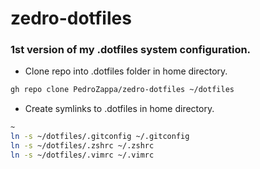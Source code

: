# zedro-dotfiles
### 1st version of my .dotfiles system configuration.

- Clone repo into .dotfiles folder in home directory.

```sh 
gh repo clone PedroZappa/zedro-dotfiles ~/dotfiles
``` 

- Create symlinks to .dotfiles in home directory.

```sh 
~
ln -s ~/dotfiles/.gitconfig ~/.gitconfig
ln -s ~/dotfiles/.zshrc ~/.zshrc
ln -s ~/dotfiles/.vimrc ~/.vimrc
``` 
